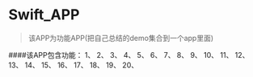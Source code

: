 # Swift_APP
>该APP为功能APP(把自己总结的demo集合到一个app里面)

####该APP包含功能：
	1、
    2、
    3、
    4、
    5、
    6、
    7、
    8、
    9、
    10、
    11、
    12、
    13、
    14、
    15、
    16、
    17、
    18、
    19、
    20、
